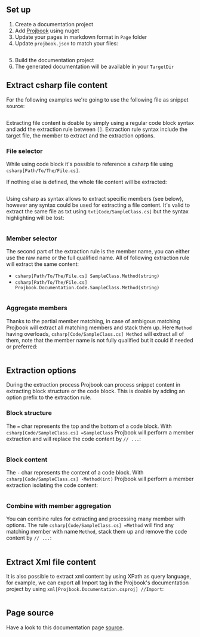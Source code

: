 ## Set up
1. Create a documentation project
2. Add [Projbook](https://www.nuget.org/packages/Projbook) using nuget
3. Update your pages in markdown format in `Page` folder
4. Update `projbook.json` to match your files:
```json[projbook.json]
```
5. Build the documentation project
6. The generated documentation will be available in your `TargetDir`

## Extract csharp file content
For the following examples we're going to use the following file as snippet source:
```csharp[Code/SampleClass.cs]
```
Extracting file content is doable by simply using a regular code block syntax and add the extraction rule between `[]`.
Extraction rule syntax include the target file, the member to extract and the extraction options.

### File selector
While using code block it's possible to reference a csharp file using `csharp[Path/To/The/File.cs]`.

If nothing else is defined, the whole file content will be extracted:
```csharp[Code/SampleClass.cs]
```
Using csharp as syntax allows to extract specific members (see below), however any syntax could be used for extracting a file content.
It's valid to extract the same file as txt using `txt[Code/SampleClass.cs]` but the syntax highlighting will be lost:
```text[Code/SampleClass.cs]
```

### Member selector
The second part of the extraction rule is the member name, you can either use the raw name or the full qualified name. All of following extraction rule will extract the same content:
* `csharp[Path/To/The/File.cs] SampleClass.Method(string)`
* `csharp[Path/To/The/File.cs] Projbook.Documentation.Code.SampleClass.Method(string)`
```csharp[Code/SampleClass.cs] SampleClass.Method(string)
```

### Aggregate members
Thanks to the partial member matching, in case of ambigous matching Projbook will extract all matching members and stack them up. Here `Method` having overloads, `csharp[Code/SampleClass.cs] Method` will extract all of them, note that the member name is not fully qualified but it could if needed or preferred:
```csharp[Code/SampleClass.cs] Method
```

## Extraction options
During the extraction process Projbook can process snippet content in extracting block structure or the code block. This is doable by adding an option prefix to the extraction rule.

### Block structure
The `=` char represents the top and the bottom of a code block. With `csharp[Code/SampleClass.cs] =SampleClass` Projbook will perform a member extraction and will replace the code content by `// ...`:
```csharp[Code/SampleClass.cs] =SampleClass
```

### Block content
The `-` char represents the content of a code block. With `csharp[Code/SampleClass.cs] -Method(int)` Projbook will perform a member extraction isolating the code content:
```csharp[Code/SampleClass.cs] -Method(int)
```

### Combine with member aggregation
You can combine rules for extracting and processing many member with options. The rule `csharp[Code/SampleClass.cs] =Method` will find any matching member with name `Method`, stack them up and remove the code content by `// ...`:
```csharp[Code/SampleClass.cs] =Method
```

## Extract Xml file content
It is also possible to extract xml content by using XPath as query language, for example, we can export all Import tag in the Projbook's documentation project by using `xml[Projbook.Documentation.csproj] //Import`:
```xml[Projbook.Documentation.csproj] //Import
```

## Page source
Have a look to this documentation page [source](https://raw.githubusercontent.com/defrancea/Projbook/master/src/Projbook.Documentation/Page/jumpstart.md).